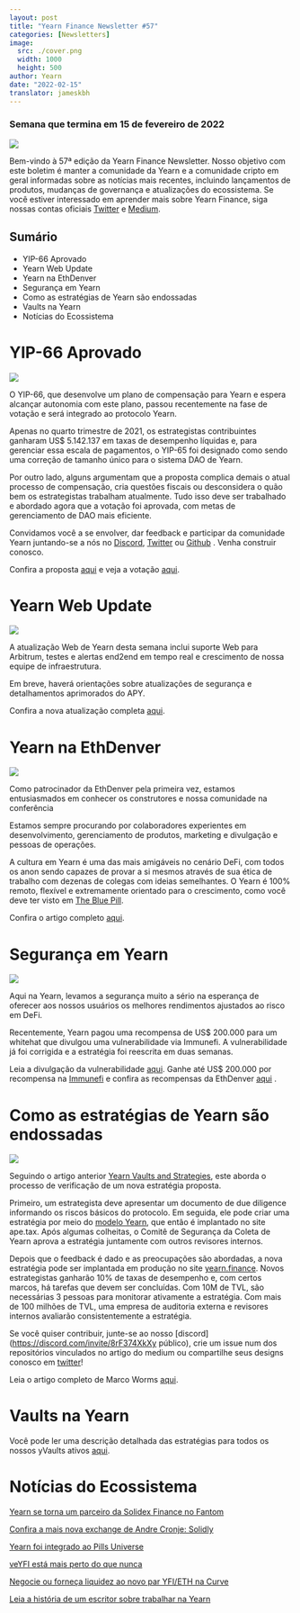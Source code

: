 ```yaml
---
layout: post
title: "Yearn Finance Newsletter #57"
categories: [Newsletters]
image:
  src: ./cover.png
  width: 1000
  height: 500
author: Yearn
date: "2022-02-15"
translator: jameskbh
---
```

### Semana que termina em 15 de fevereiro de 2022

![](./cover.png?w=1000&h=500)

Bem-vindo à 57ª edição da Yearn Finance Newsletter. Nosso objetivo com este boletim é manter a comunidade da Yearn e a comunidade cripto em geral informadas sobre as notícias mais recentes, incluindo lançamentos de produtos, mudanças de governança e atualizações do ecossistema. Se você estiver interessado em aprender mais sobre Yearn Finance, siga nossas contas oficiais [Twitter](https://twitter.com/iearnfinance) e [Medium](https://medium.com/iearn).

## Sumário

- YIP-66 Aprovado
- Yearn Web Update
- Yearn na EthDenver
- Segurança em Yearn
- Como as estratégias de Yearn são endossadas
- Vaults na Yearn
- Notícias do Ecossistema

# YIP-66 Aprovado

![](./image2.jpg?w=200&h=200)

O YIP-66, que desenvolve um plano de compensação para Yearn e espera alcançar autonomia com este plano, passou recentemente na fase de votação e será integrado ao protocolo Yearn.

Apenas no quarto trimestre de 2021, os estrategistas contribuintes ganharam US$ 5.142.137 em taxas de desempenho líquidas e, para gerenciar essa escala de pagamentos, o YIP-65 foi designado como sendo uma correção de tamanho único para o sistema DAO de Yearn.

Por outro lado, alguns argumentam que a proposta complica demais o atual processo de compensação, cria questões fiscais ou desconsidera o quão bem os estrategistas trabalham atualmente. Tudo isso deve ser trabalhado e abordado agora que a votação foi aprovada, com metas de gerenciamento de DAO mais eficiente.

Convidamos você a se envolver, dar feedback e participar da comunidade Yearn juntando-se a nós no [Discord](https://discord.gg/8rF374XkXy), [Twitter](http://twitter.com/iearnfinance) ou [Github](http://github.com/yearn) . Venha construir conosco.

Confira a proposta [aqui](https://gov.yearn.finance/t/proposal-streamlining-contributor-compensation/12247) e veja a votação [aqui](https://snapshot.org/#/ybaby.eth/proposal/0x804d3765e70d6e4f0f0a225222dadd396cd328595d5fd097b732b36fdf8e6af6).

# Yearn Web Update

![](./image3.jpg?w=450&h=367)

A atualização Web de Yearn desta semana inclui suporte Web para Arbitrum, testes e alertas end2end em tempo real e crescimento de nossa equipe de infraestrutura.

Em breve, haverá orientações sobre atualizações de segurança e detalhamentos aprimorados do APY.

Confira a nova atualização completa [aqui](https://yearnweb.substack.com/p/yearn-web-engineering-update-160?r=2y79e&utm_campaign=post&utm_medium=web).

# Yearn na EthDenver

![](./image4.jpg?w=1328&h=654)

Como patrocinador da EthDenver pela primeira vez, estamos entusiasmados em conhecer os construtores e nossa comunidade na conferência

Estamos sempre procurando por colaboradores experientes em desenvolvimento, gerenciamento de produtos, marketing e divulgação e pessoas de operações.

A cultura em Yearn é uma das mais amigáveis no cenário DeFi, com todos os anon sendo capazes de provar a si mesmos através de sua ética de trabalho com dezenas de colegas com ideias semelhantes. O Yearn é 100% remoto, flexível e extremamente orientado para o crescimento, como você deve ter visto em [The Blue Pill](https://thebluepill.eth.limo/).

Confira o artigo completo [aqui](https://medium.com/iearn/yearn-finance-will-be-at-ethdenver-we-are-looking-for-people-to-join-our-team-83ed3aa20269).

# Segurança em Yearn

![](./image5.jpg?w=945&h=408)

Aqui na Yearn, levamos a segurança muito a sério na esperança de oferecer aos nossos usuários os melhores rendimentos ajustados ao risco em DeFi.

Recentemente, Yearn pagou uma recompensa de US$ 200.000 para um whitehat que divulgou uma vulnerabilidade via Immunefi. A vulnerabilidade já foi corrigida e a estratégia foi reescrita em duas semanas.

Leia a divulgação da vulnerabilidade [aqui](https://github.com/yearn/yearn-security/blob/master/disclosures/2022-01-30.md). Ganhe até US$ 200.000 por recompensa na [Immunefi](https://immunefi.com/bounty/yearnfinance/) e confira as recompensas da EthDenver [aqui](https://www.ethdenver.com/bounties/yearn-finance) .

# Como as estratégias de Yearn são endossadas

![](./image6.jpg?w=1400&h=707)

Seguindo o artigo anterior [Yearn Vaults and Strategies](https://medium.com/iearn/yearn-finance-explained-what-are-vaults-and-strategies-96970560432), este aborda o processo de verificação de um nova estratégia proposta.

Primeiro, um estrategista deve apresentar um documento de due diligence informando os riscos básicos do protocolo. Em seguida, ele pode criar uma estratégia por meio do [modelo Yearn](https://github.com/yearn/brownie-strategy-mix), que então é implantado no site ape.tax. Após algumas colheitas, o Comitê de Segurança da Coleta de Yearn aprova a estratégia juntamente com outros revisores internos.

Depois que o feedback é dado e as preocupações são abordadas, a nova estratégia pode ser implantada em produção no site [yearn.finance](http://yearn.finance/). Novos estrategistas ganharão 10% de taxas de desempenho e, com certos marcos, há tarefas que devem ser concluídas. Com 10M de TVL, são necessárias 3 pessoas para monitorar ativamente a estratégia. Com mais de 100 milhões de TVL, uma empresa de auditoria externa e revisores internos avaliarão consistentemente a estratégia.

Se você quiser contribuir, junte-se ao nosso [discord](https://discord.com/invite/8rF374XkXy público), crie um issue num dos repositórios vinculados no artigo do medium ou compartilhe seus designs conosco em [ twitter](https://twitter.com/iearnfinance)!

Leia o artigo completo de Marco Worms [aqui](https://medium.com/iearn/how-new-yearn-vault-strategies-are-endorsed-8c0e0870790d).

# Vaults na Yearn

Você pode ler uma descrição detalhada das estratégias para todos os nossos yVaults ativos [aqui](https://medium.com/yearn-state-of-the-vaults/the-vaults-at-yearn-9237905ffed3).

# Notícias do Ecossistema

[Yearn se torna um parceiro da Solidex Finance no Fantom](https://twitter.com/SolidexFantom/status/1489277199559499776)

[Confira a mais nova exchange de Andre Cronje: Solidly](https://twitter.com/solidlyexchange/status/1491650940109217795)

[Yearn foi integrado ao Pills Universe](https://twitter.com/pillheadddd/status/1492199477238710276)

[veYFI está mais perto do que nunca](https://twitter.com/cryptouf/status/1492100813279350785)

[Negocie ou forneça liquidez ao novo par YFI/ETH na Curve](https://curve.fi/factory-crypto/8)

[Leia a história de um escritor sobre trabalhar na Yearn](https://twitter.com/MarcoWorms/status/1490923070705442819)
